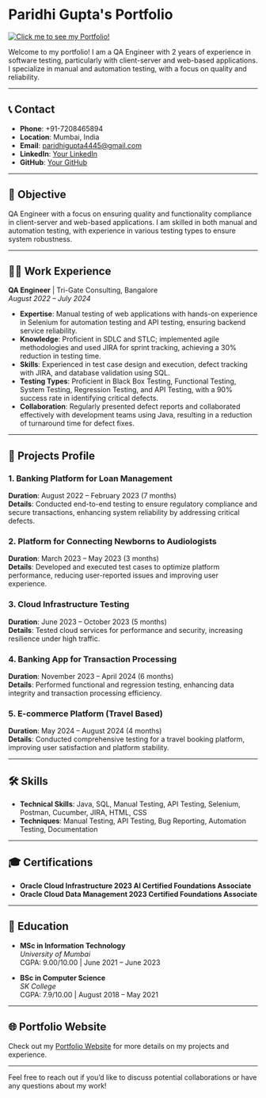 # Paridhi Gupta's Portfolio

[![Click me to see my Portfolio!](https://img.shields.io/badge/Click%20me%20to%20see%20my%20Portfolio-black?style=for-the-badge&logo=github&color=28a745)](https://paridhi-gupta-17.github.io/paridhi.io/)  

Welcome to my portfolio! I am a QA Engineer with 2 years of experience in software testing, particularly with client-server and web-based applications. I specialize in manual and automation testing, with a focus on quality and reliability.


---

## 📞 Contact
- **Phone**: +91-7208465894
- **Location**: Mumbai, India
- **Email**: [paridhigupta4445@gmail.com](mailto:paridhigupta4445@gmail.com)
- **LinkedIn**: [Your LinkedIn](https://linkedin.com/in/your-profile)
- **GitHub**: [Your GitHub](https://github.com/your-username)

---

## 🎯 Objective
QA Engineer with a focus on ensuring quality and functionality compliance in client-server and web-based applications. I am skilled in both manual and automation testing, with experience in various testing types to ensure system robustness.

---

## 🧑‍💼 Work Experience
**QA Engineer** | Tri-Gate Consulting, Bangalore  
_August 2022 – July 2024_

- **Expertise**: Manual testing of web applications with hands-on experience in Selenium for automation testing and API testing, ensuring backend service reliability.
- **Knowledge**: Proficient in SDLC and STLC; implemented agile methodologies and used JIRA for sprint tracking, achieving a 30% reduction in testing time.
- **Skills**: Experienced in test case design and execution, defect tracking with JIRA, and database validation using SQL.
- **Testing Types**: Proficient in Black Box Testing, Functional Testing, System Testing, Regression Testing, and API Testing, with a 90% success rate in identifying critical defects.
- **Collaboration**: Regularly presented defect reports and collaborated effectively with development teams using Java, resulting in a reduction of turnaround time for defect fixes.

---

## 📂 Projects Profile

### 1. Banking Platform for Loan Management
**Duration**: August 2022 – February 2023 (7 months)  
**Details**: Conducted end-to-end testing to ensure regulatory compliance and secure transactions, enhancing system reliability by addressing critical defects.

### 2. Platform for Connecting Newborns to Audiologists
**Duration**: March 2023 – May 2023 (3 months)  
**Details**: Developed and executed test cases to optimize platform performance, reducing user-reported issues and improving user experience.

### 3. Cloud Infrastructure Testing
**Duration**: June 2023 – October 2023 (5 months)  
**Details**: Tested cloud services for performance and security, increasing resilience under high traffic.

### 4. Banking App for Transaction Processing
**Duration**: November 2023 – April 2024 (6 months)  
**Details**: Performed functional and regression testing, enhancing data integrity and transaction processing efficiency.

### 5. E-commerce Platform (Travel Based)
**Duration**: May 2024 – August 2024 (4 months)  
**Details**: Conducted comprehensive testing for a travel booking platform, improving user satisfaction and platform stability.

---

## 🛠️ Skills

- **Technical Skills**: Java, SQL, Manual Testing, API Testing, Selenium, Postman, Cucumber, JIRA, HTML, CSS
- **Techniques**: Manual Testing, API Testing, Bug Reporting, Automation Testing, Documentation

---

## 🎓 Certifications

- **Oracle Cloud Infrastructure 2023 AI Certified Foundations Associate**
- **Oracle Cloud Data Management 2023 Certified Foundations Associate**

---

## 📘 Education

- **MSc in Information Technology**  
  _University of Mumbai_  
  CGPA: 9.00/10.00 | June 2021 – June 2023

- **BSc in Computer Science**  
  _SK College_  
  CGPA: 7.9/10.00 | August 2018 – May 2021

---

## 🌐 Portfolio Website
Check out my [Portfolio Website](https://paridhi-gupta-17.github.io/paridhi.io/) for more details on my projects and experience.

---

Feel free to reach out if you’d like to discuss potential collaborations or have any questions about my work!
